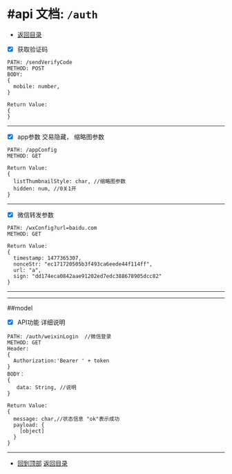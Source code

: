 #api 文档:  `/auth`
======================================================

* [返回目录](/README.md)


- [x] 获取验证码
```
PATH: /sendVerifyCode
METHOD: POST
BODY:
{
  mobile: number,
}

Return Value:
{
}
```
------------------------------------------------------
- [x] app参数
  交易隐藏， 缩略图参数
```
PATH: /appConfig
METHOD: GET

Return Value:
{
  listThumbnailStyle: char, //缩略图参数
  hidden: num, //0关1开
}
```
------------------------------------------------------
- [x] 微信转发参数
```
PATH: /wxConfig?url=baidu.com
METHOD: GET

Return Value:
{
  timestamp: 1477365307,
  nonceStr: "ec171720505b3f493ca6eede44f114ff",
  url: "a",
  sign: "dd174eca0842aae91202ed7edc388678905dcc82"
}
```
------------------------------------------------------
------------------------------------------------------


##model
- [x] API功能
  详细说明
```
PATH: /auth/weixinLogin  //微信登录
METHOD: GET
Header:
{
  Authorization:'Bearer ' + token
}
BODY：
{
   data: String, //说明
}

Return Value:
{
  message: char,//状态信息 "ok"表示成功
  payload: {
    [object]
  }
}
```
------------------------------------------------------

* [回到顶部](#readme)             [返回目录](/README.md)
